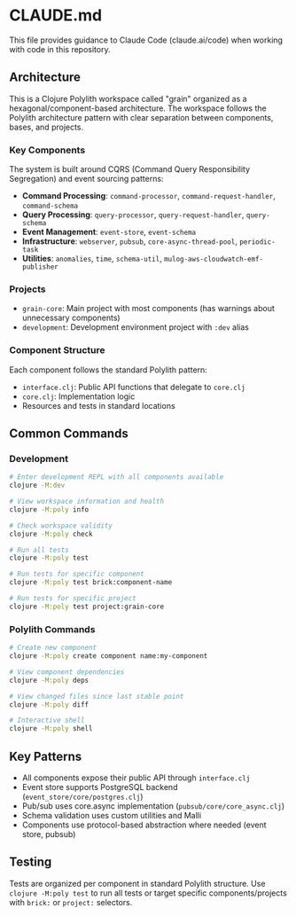 # CLAUDE.md

This file provides guidance to Claude Code (claude.ai/code) when working with code in this repository.

## Architecture

This is a Clojure Polylith workspace called "grain" organized as a hexagonal/component-based architecture. The workspace follows the Polylith architecture pattern with clear separation between components, bases, and projects.

### Key Components

The system is built around CQRS (Command Query Responsibility Segregation) and event sourcing patterns:

- **Command Processing**: `command-processor`, `command-request-handler`, `command-schema`
- **Query Processing**: `query-processor`, `query-request-handler`, `query-schema`  
- **Event Management**: `event-store`, `event-schema`
- **Infrastructure**: `webserver`, `pubsub`, `core-async-thread-pool`, `periodic-task`
- **Utilities**: `anomalies`, `time`, `schema-util`, `mulog-aws-cloudwatch-emf-publisher`

### Projects

- `grain-core`: Main project with most components (has warnings about unnecessary components)
- `development`: Development environment project with `:dev` alias

### Component Structure

Each component follows the standard Polylith pattern:
- `interface.clj`: Public API functions that delegate to `core.clj`
- `core.clj`: Implementation logic
- Resources and tests in standard locations

## Common Commands

### Development
```bash
# Enter development REPL with all components available
clojure -M:dev

# View workspace information and health
clojure -M:poly info

# Check workspace validity
clojure -M:poly check

# Run all tests
clojure -M:poly test

# Run tests for specific component
clojure -M:poly test brick:component-name

# Run tests for specific project  
clojure -M:poly test project:grain-core
```

### Polylith Commands
```bash
# Create new component
clojure -M:poly create component name:my-component

# View component dependencies
clojure -M:poly deps

# View changed files since last stable point
clojure -M:poly diff

# Interactive shell
clojure -M:poly shell
```

## Key Patterns

- All components expose their public API through `interface.clj` 
- Event store supports PostgreSQL backend (`event_store/core/postgres.clj`)
- Pub/sub uses core.async implementation (`pubsub/core/core_async.clj`)
- Schema validation uses custom utilities and Malli
- Components use protocol-based abstraction where needed (event store, pubsub)

## Testing

Tests are organized per component in standard Polylith structure. Use `clojure -M:poly test` to run all tests or target specific components/projects with `brick:` or `project:` selectors.